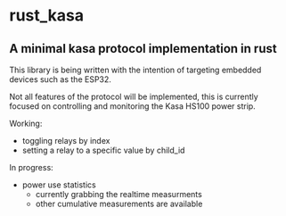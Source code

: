 # rust_kasa

## A minimal kasa protocol implementation in rust

This library is being written with the intention of targeting embedded devices such as the ESP32.

Not all features of the protocol will be implemented, this is currently focused on controlling and monitoring the 
Kasa HS100 power strip.

Working: 
- toggling relays by index
- setting a relay to a specific value by child_id

In progress:
- power use statistics
    - currently grabbing the realtime measurments
    - other cumulative measurements are available
